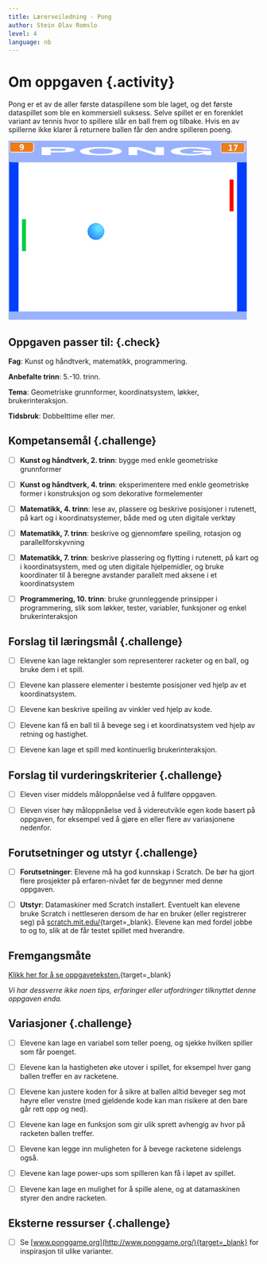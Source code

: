 ```yaml
---
title: Lærerveiledning - Pong
author: Stein Olav Romslo
level: 4
language: nb
---
```



# Om oppgaven {.activity}

Pong er et av de aller første dataspillene som ble laget, og det første
dataspillet som ble en kommersiell suksess. Selve spillet er en forenklet
variant av tennis hvor to spillere slår en ball frem og tilbake. Hvis en av
spillerne ikke klarer å returnere ballen får den andre spilleren poeng.

![Illustrasjon av et ferdig poing spill](pong.png)

## Oppgaven passer til: {.check}

 __Fag__: Kunst og håndtverk, matematikk, programmering.
 
__Anbefalte trinn__: 5.-10. trinn.

__Tema__: Geometriske grunnformer, koordinatsystem, løkker, brukerinteraksjon.

__Tidsbruk__: Dobbelttime eller mer.

## Kompetansemål {.challenge}

- [ ] __Kunst og håndtverk, 2. trinn__: bygge med enkle geometriske grunnformer

- [ ] __Kunst og håndtverk, 4. trinn__: eksperimentere med enkle geometriske
      former i konstruksjon og som dekorative formelementer

- [ ] __Matematikk, 4. trinn__: lese av, plassere og beskrive posisjoner i
      rutenett, på kart og i koordinatsystemer, både med og uten digitale
      verktøy

- [ ] __Matematikk, 7. trinn__: beskrive og gjennomføre speiling, rotasjon og
      parallellforskyvning

- [ ] __Matematikk, 7. trinn__: beskrive plassering og flytting i rutenett, på
      kart og i koordinatsystem, med og uten digitale hjelpemidler, og bruke
      koordinater til å beregne avstander parallelt med aksene i et
      koordinatsystem

- [ ] __Programmering, 10. trinn__: bruke grunnleggende prinsipper i
      programmering, slik som løkker, tester, variabler, funksjoner og enkel
      brukerinteraksjon

## Forslag til læringsmål {.challenge}

- [ ] Elevene kan lage rektangler som representerer racketer og en ball, og
      bruke dem i et spill.

- [ ] Elevene kan plassere elementer i bestemte posisjoner ved hjelp av et
      koordinatsystem.

- [ ] Elevene kan beskrive speiling av vinkler ved hjelp av kode.

- [ ] Elevene kan få en ball til å bevege seg i et koordinatsystem ved hjelp av
      retning og hastighet.

- [ ] Elevene kan lage et spill med kontinuerlig brukerinteraksjon.

## Forslag til vurderingskriterier {.challenge}

- [ ] Eleven viser middels måloppnåelse ved å fullføre oppgaven.

- [ ] Eleven viser høy måloppnåelse ved å videreutvikle egen kode basert på
      oppgaven, for eksempel ved å gjøre en eller flere av variasjonene
      nedenfor.

## Forutsetninger og utstyr {.challenge}

- [ ] __Forutsetninger__: Elevene må ha god kunnskap i Scratch. De bør ha gjort
      flere prosjekter på erfaren-nivået før de begynner med denne oppgaven.

- [ ] __Utstyr__: Datamaskiner med Scratch installert. Eventuelt kan elevene
      bruke Scratch i nettleseren dersom de har en bruker (eller registrerer
      seg) på [scratch.mit.edu/](http://scratch.mit.edu/){target=_blank}.
      Elevene kan med fordel jobbe to og to, slik at de får testet spillet med
      hverandre.

## Fremgangsmåte

[Klikk her for å se oppgaveteksten.](../pong/pong.html){target=_blank}

_Vi har dessverre ikke noen tips, erfaringer eller utfordringer tilknyttet denne
oppgaven enda._

## Variasjoner {.challenge}

- [ ] Elevene kan lage en variabel som teller poeng, og sjekke hvilken spiller
      som får poenget.

- [ ] Elevene kan la hastigheten øke utover i spillet, for eksempel hver gang
      ballen treffer en av racketene.

- [ ] Elevene kan justere koden for å sikre at ballen alltid beveger seg mot
      høyre eller venstre (med gjeldende kode kan man risikere at den bare går
      rett opp og ned).

- [ ] Elevene kan lage en funksjon som gir ulik sprett avhengig av hvor på
      racketen ballen treffer.

- [ ] Elevene kan legge inn muligheten for å bevege racketene sidelengs også.

- [ ] Elevene kan lage power-ups som spilleren kan få i løpet av spillet.

- [ ] Elevene kan lage en mulighet for å spille alene, og at datamaskinen styrer
      den andre racketen.

## Eksterne ressurser {.challenge}

- [ ] Se [www.ponggame.org](http://www.ponggame.org/){target=_blank} for
      inspirasjon til ulike varianter.

